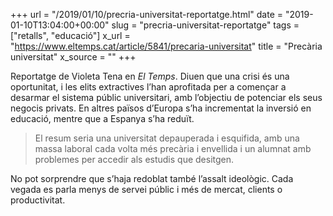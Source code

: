 +++
url = "/2019/01/10/precria-universitat-reportatge.html"
date = "2019-01-10T13:04:00+00:00"
slug = "precria-universitat-reportatge"
tags = ["retalls", "educació"]
x_url = "https://www.eltemps.cat/article/5841/precaria-universitat"
title = "Precària universitat"
x_source = ""
+++


Reportatge de Violeta Tena en *El Temps*. Diuen que una crisi és una oportunitat, i les elits extractives l’han aprofitada per a començar a desarmar el sistema públic universitari, amb l’objectiu de potenciar els seus negocis privats. En altres països d’Europa s’ha incrementat la inversió en educació, mentre que a Espanya s’ha reduït.

> El resum seria una universitat depauperada i esquifida, amb una massa laboral cada volta més precària i envellida i un alumnat amb problemes per accedir als estudis que desitgen.

No pot sorprendre que s’haja redoblat també l’assalt ideològic. Cada vegada es parla menys de servei públic i més de mercat, clients o productivitat.

